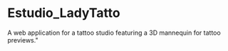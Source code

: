 # Estudio_LadyTatto
A web application for a tattoo studio featuring a 3D mannequin for tattoo previews."
